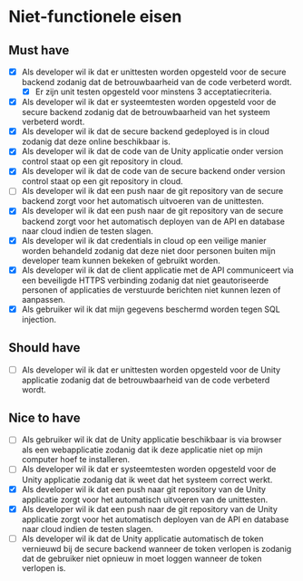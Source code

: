 # Niet-functionele eisen

## Must have

- [x] Als developer wil ik dat er unittesten worden opgesteld voor de secure backend zodanig dat de betrouwbaarheid van de code verbeterd wordt.
  - [x] Er zijn unit testen opgesteld voor minstens 3 acceptatiecriteria.
- [x] Als developer wil ik dat er systeemtesten worden opgesteld voor de secure backend zodanig dat de betrouwbaarheid van het systeem verbeterd wordt.
- [x] Als developer wil ik dat de secure backend gedeployed is in cloud zodanig dat deze online beschikbaar is.
- [x] Als developer wil ik dat de code van de Unity applicatie onder version control staat op een git repository in cloud.
- [x] Als developer wil ik dat de code van de secure backend onder version control staat op een git repository in cloud.
- [ ] Als developer wil ik dat een push naar de git repository van de secure backend zorgt voor het automatisch uitvoeren van de unittesten.
- [x] Als developer wil ik dat een push naar de git repository van de secure backend zorgt voor het automatisch deployen van de API en database naar cloud indien de testen slagen.
- [x] Als developer wil ik dat credentials in cloud op een veilige manier worden behandeld zodanig dat deze niet door personen buiten mijn developer team kunnen bekeken of gebruikt worden.
- [x] Als developer wil ik dat de client applicatie met de API communiceert via een beveiligde HTTPS verbinding zodanig dat niet geautoriseerde personen of applicaties de verstuurde berichten niet kunnen lezen of aanpassen.
- [x] Als gebruiker wil ik dat mijn gegevens beschermd worden tegen SQL injection.

## Should have

- [ ] Als developer wil ik dat er unittesten worden opgesteld voor de Unity applicatie zodanig dat de betrouwbaarheid van de code verbeterd wordt.

## Nice to have

- [ ] Als gebruiker wil ik dat de Unity applicatie beschikbaar is via browser als een webapplicatie zodanig dat ik deze applicatie niet op mijn computer hoef te installeren.
- [ ] Als developer wil ik dat er systeemtesten worden opgesteld voor de Unity applicatie zodanig dat ik weet dat het systeem correct werkt.
- [x] Als developer wil ik dat een push naar git repository van de Unity applicatie zorgt voor het automatisch uitvoeren van de unittesten.
- [x] Als developer wil ik dat een push naar de git repository van de Unity applicatie zorgt voor het automatisch deployen van de API en database naar cloud indien de testen slagen.
- [ ] Als developer wil ik dat de Unity applicatie automatisch de token vernieuwd bij de secure backend wanneer de token verlopen is zodanig dat de gebruiker niet opnieuw in moet loggen wanneer de token verlopen is.
